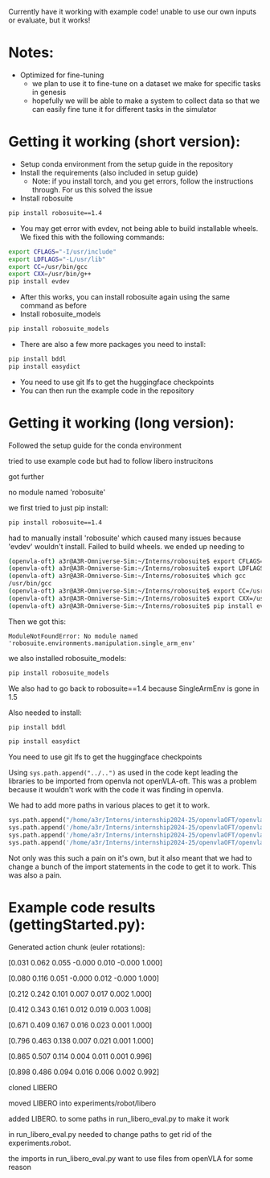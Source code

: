 Currently have it working with example code! unable to use our own inputs or evaluate, but it works!

# Notes:
- Optimized for fine-tuning
    - we plan to use it to fine-tune on a dataset we make for specific tasks in genesis
    - hopefully we will be able to make a system to collect data so that we can easily fine tune it for different tasks in the simulator

# Getting it working (short version):
* Setup conda environment from the setup guide in the repository
* Install the requirements (also included in setup guide)
    * Note: if you install torch, and you get errors, follow the instructions through. For us this solved the issue
* Install robosuite
```bash
pip install robosuite==1.4
```
* You may get error with evdev, not being able to build installable wheels. We fixed this with the following commands:
```bash
export CFLAGS="-I/usr/include"
export LDFLAGS="-L/usr/lib"
export CC=/usr/bin/gcc
export CXX=/usr/bin/g++
pip install evdev
```
* After this works, you can install robosuite again using the same command as before
* Install robosuite_models
```bash
pip install robosuite_models
```
* There are also a few more packages you need to install:
```bash
pip install bddl
pip install easydict
```
* You need to use git lfs to get the huggingface checkpoints
* You can then run the example code in the repository


# Getting it working (long version):
Followed the setup guide for the conda environment

tried to use example code but had to follow libero instrucitons

got further

no module named 'robosuite'

we first tried to just pip install:
```bash
pip install robosuite==1.4
```

had to manually install 'robosuite' which caused many issues because 'evdev' wouldn't install. Failed to build wheels.
we ended up needing to 

```bash
(openvla-oft) a3r@A3R-Omniverse-Sim:~/Interns/robosuite$ export CFLAGS="-I/usr/include"
(openvla-oft) a3r@A3R-Omniverse-Sim:~/Interns/robosuite$ export LDFLAGS="-L/usr/lib"
(openvla-oft) a3r@A3R-Omniverse-Sim:~/Interns/robosuite$ which gcc
/usr/bin/gcc
(openvla-oft) a3r@A3R-Omniverse-Sim:~/Interns/robosuite$ export CC=/usr/bin/gcc
(openvla-oft) a3r@A3R-Omniverse-Sim:~/Interns/robosuite$ export CXX=/usr/bin/g++
(openvla-oft) a3r@A3R-Omniverse-Sim:~/Interns/robosuite$ pip install evdev
```


Then we got this:
```
ModuleNotFoundError: No module named 'robosuite.environments.manipulation.single_arm_env'
```
we also installed robosuite_models:
```bash
pip install robosuite_models
```

We also had to go back to robosuite==1.4 because SingleArmEnv is gone in 1.5

Also needed to install:

```bash
pip install bddl

pip install easydict
```

You need to use git lfs to get the huggingface checkpoints

Using ```sys.path.append("../..")``` as used in the code kept leading the libraries to be imported from openvla not openVLA-oft.
This was a problem because it wouldn't work with the code it was finding in openvla.

We had to add more paths in various places to get it to work.
```python
sys.path.append("/home/a3r/Interns/internship2024-25/openvlaOFT/openvla-oft/experiments/robot")
sys.path.append('/home/a3r/Interns/internship2024-25/openvlaOFT/openvla-oft')
sys.path.append('/home/a3r/Interns/internship2024-25/openvlaOFT/openvla-oft/prismatic')
sys.path.append('/home/a3r/Interns/internship2024-25/openvlaOFT/openvla-oft/prismatic/models')

```

Not only was this such a pain on it's own, but it also meant that we had to change a bunch of the import statements in the code to get it to work. This was also a pain.

# Example code results (gettingStarted.py):
Generated action chunk (euler rotations):

[0.031 0.062 0.055 -0.000 0.010 -0.000 1.000]

[0.080 0.116 0.051 -0.000 0.012 -0.000 1.000]

[0.212 0.242 0.101 0.007 0.017 0.002 1.000]

[0.412 0.343 0.161 0.012 0.019 0.003 1.008]

[0.671 0.409 0.167 0.016 0.023 0.001 1.000]

[0.796 0.463 0.138 0.007 0.021 0.001 1.000]

[0.865 0.507 0.114 0.004 0.011 0.001 0.996]

[0.898 0.486 0.094 0.016 0.006 0.002 0.992]




cloned LIBERO

moved LIBERO into experiments/robot/libero

added LIBERO. to some paths in run_libero_eval.py to make it work


in run_libero_eval.py needed to change paths to get rid of the experiments.robot.


the imports in run_libero_eval.py want to use files from openVLA for some reason
